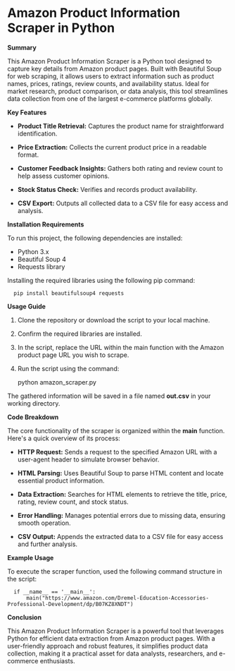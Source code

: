 # Amazon Product Information Scraper in Python

**Summary**

This Amazon Product Information Scraper is a Python tool designed to capture key details from Amazon product pages. Built with Beautiful Soup for web scraping, it allows users to extract information such as product names, prices, ratings, review counts, and availability status. Ideal for market research, product comparison, or data analysis, this tool streamlines data collection from one of the largest e-commerce platforms globally.

**Key Features**

* **Product Title Retrieval:** Captures the product name for straightforward identification.

* **Price Extraction:** Collects the current product price in a readable format.

* **Customer Feedback Insights:** Gathers both rating and review count to help assess customer opinions.

* **Stock Status Check:** Verifies and records product availability.

* **CSV Export:** Outputs all collected data to a CSV file for easy access and analysis.

**Installation Requirements**

To run this project, the following dependencies are installed:

* Python 3.x
* Beautiful Soup 4
* Requests library

Installing the required libraries using the following pip command:

      pip install beautifulsoup4 requests

**Usage Guide**

1) Clone the repository or download the script to your local machine.

2) Confirm the required libraries are installed.

3) In the script, replace the URL within the main function with the Amazon product page URL you wish to scrape.

4) Run the script using the command:

      python amazon_scraper.py

The gathered information will be saved in a file named **out.csv** in your working directory.

**Code Breakdown**

The core functionality of the scraper is organized within the **main** function. Here's a quick overview of its process:

* **HTTP Request:** Sends a request to the specified Amazon URL with a user-agent header to simulate browser behavior.

* **HTML Parsing:** Uses Beautiful Soup to parse HTML content and locate essential product information.

* **Data Extraction:** Searches for HTML elements to retrieve the title, price, rating, review count, and stock status.

* **Error Handling:** Manages potential errors due to missing data, ensuring smooth operation.

* **CSV Output:** Appends the extracted data to a CSV file for easy access and further analysis.

**Example Usage**

To execute the scraper function, used the following command structure in the script:

      if __name__ == '__main__':
          main("https://www.amazon.com/Dremel-Education-Accessories-Professional-Development/dp/B07KZ8XNDT")

**Conclusion**

This Amazon Product Information Scraper is a powerful tool that leverages Python for efficient data extraction from Amazon product pages. With a user-friendly approach and robust features, it simplifies product data collection, making it a practical asset for data analysts, researchers, and e-commerce enthusiasts.
























